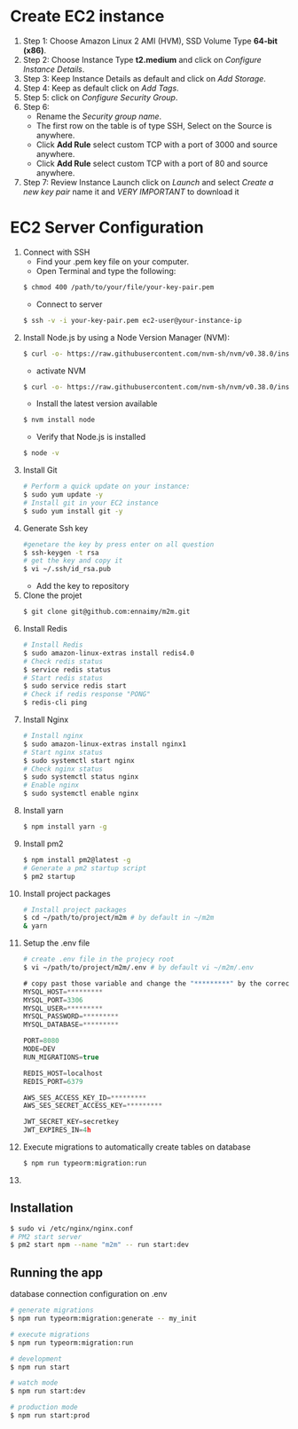 # Create EC2 instance
1. Step 1: Choose Amazon Linux 2 AMI (HVM), SSD Volume Type **64-bit (x86)**.
2. Step 2: Choose Instance Type **t2.medium** and click on *Configure Instance Details*.
3. Step 3: Keep Instance Details as default and click on *Add Storage*.
4. Step 4: Keep as default click on *Add Tags*.
5. Step 5: click on *Configure Security Group*.
6. Step 6:
    - Rename the *Security group name*.
    - The first row on the table is of type SSH, Select on the Source is anywhere.
    - Click **Add Rule** select custom TCP with a port of 3000 and source anywhere.
    - Click **Add Rule** select custom TCP with a port of 80 and source anywhere.
7. Step 7: Review Instance Launch click on *Launch* and select *Create a new key pair* name it and *VERY IMPORTANT* to download it

# EC2 Server Configuration
1. Connect with SSH
    - Find your .pem key file on your computer.
    - Open Terminal and type the following:
    ```bash
    $ chmod 400 /path/to/your/file/your-key-pair.pem
    ```
    - Connect to server
    ```bash
    $ ssh -v -i your-key-pair.pem ec2-user@your-instance-ip
    ```
2. Install Node.js by using a Node Version Manager (NVM):
    ```bash
    $ curl -o- https://raw.githubusercontent.com/nvm-sh/nvm/v0.38.0/install.sh | bash
    ```
    - activate NVM
    ```bash
    $ curl -o- https://raw.githubusercontent.com/nvm-sh/nvm/v0.38.0/install.sh | bash
    ```
    - Install the latest version available
    ```bash
    $ nvm install node
    ```
    - Verify that Node.js is installed
    ```bash
    $ node -v
    ```
3. Install Git
    ```bash
    # Perform a quick update on your instance:
    $ sudo yum update -y
    # Install git in your EC2 instance
    $ sudo yum install git -y
    ```
4. Generate Ssh key
    ```bash
    #genetare the key by press enter on all question
    $ ssh-keygen -t rsa
    # get the key and copy it
    $ vi ~/.ssh/id_rsa.pub
    ```
    - Add the key to repository
5. Clone the projet
    ```bash
    $ git clone git@github.com:ennaimy/m2m.git
    ```
6. Install Redis
    ```bash
    # Install Redis
    $ sudo amazon-linux-extras install redis4.0
    # Check redis status
    $ service redis status
    # Start redis status
    $ sudo service redis start
    # Check if redis response "PONG"
    $ redis-cli ping
    ```
7. Install Nginx
    ```bash
    # Install nginx
    $ sudo amazon-linux-extras install nginx1
    # Start nginx status
    $ sudo systemctl start nginx
    # Check nginx status
    $ sudo systemctl status nginx
    # Enable nginx
    $ sudo systemctl enable nginx
    ```
8. Install yarn
    ```bash
    $ npm install yarn -g
    ```
9. Install pm2
    ```bash
    $ npm install pm2@latest -g
    # Generate a pm2 startup script
    $ pm2 startup
    ```
10. Install project packages
    ```bash
    # Install project packages
    $ cd ~/path/to/project/m2m # by default in ~/m2m
    & yarn
    ```
11. Setup the .env file
    ```bash
    # create .env file in the projecy root
    $ vi ~/path/to/project/m2m/.env # by default vi ~/m2m/.env
    ```
    ``` javascript
    # copy past those variable and change the "*********" by the correct credential
    MYSQL_HOST=*********
    MYSQL_PORT=3306
    MYSQL_USER=*********
    MYSQL_PASSWORD=*********
    MYSQL_DATABASE=*********

    PORT=8080
    MODE=DEV
    RUN_MIGRATIONS=true

    REDIS_HOST=localhost
    REDIS_PORT=6379

    AWS_SES_ACCESS_KEY_ID=*********
    AWS_SES_SECRET_ACCESS_KEY=*********

    JWT_SECRET_KEY=secretkey
    JWT_EXPIRES_IN=4h
    ```
12. Execute migrations to automatically create tables on database
    ```bash
    $ npm run typeorm:migration:run
    ```
13. 
## Installation
```bash
$ sudo vi /etc/nginx/nginx.conf
# PM2 start server
$ pm2 start npm --name "m2m" -- run start:dev
```

## Running the app

database connection configuration on .env

```bash
# generate migrations
$ npm run typeorm:migration:generate -- my_init

# execute migrations
$ npm run typeorm:migration:run

# development
$ npm run start

# watch mode
$ npm run start:dev

# production mode
$ npm run start:prod
```